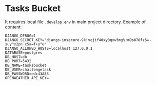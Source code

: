 # Tasks Bucket

It requires local file `.develop.env` in main project directory. Example of content:

```
DJANGO_DEBUG=1
DJANGO_SECRET_KEY='django-insecure-9k!vqjif40xy3qxw3mg%!m0s878fz5=-suy^x2pn_x5a=f+y^u'
DJANGO_ALLOWED_HOSTS=localhost 127.0.0.1
DATABASE=postgres
DB_HOST=db
DB_PORT=5432
DB_NAME=tasksbucket
DB_USER=challengetask
DB_PASSWORD=edc43A35
OPENWEATHER_API_KEY=
```
